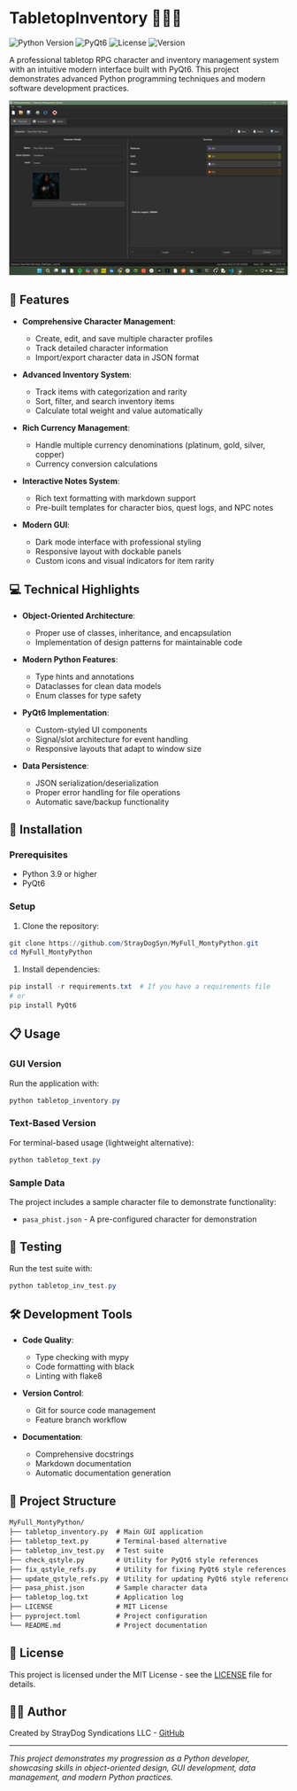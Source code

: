 # TabletopInventory 🎲🧙‍♂️

![Python Version](https://img.shields.io/badge/python-3.9%2B-blue)
![PyQt6](https://img.shields.io/badge/GUI-PyQt6-green)
![License](https://img.shields.io/badge/license-MIT-yellow)
![Version](https://img.shields.io/badge/version-1.2.0-orange)

A professional tabletop RPG character and inventory management system with an intuitive modern interface built with PyQt6. This project demonstrates advanced Python programming techniques and modern software development practices.

![TabletopInventory Screenshot](assets/screenshots/Screenshot.png)

## 🌟 Features

- **Comprehensive Character Management**:
  - Create, edit, and save multiple character profiles
  - Track detailed character information
  - Import/export character data in JSON format
  
- **Advanced Inventory System**:
  - Track items with categorization and rarity
  - Sort, filter, and search inventory items
  - Calculate total weight and value automatically
  
- **Rich Currency Management**:
  - Handle multiple currency denominations (platinum, gold, silver, copper)
  - Currency conversion calculations
  
- **Interactive Notes System**:
  - Rich text formatting with markdown support
  - Pre-built templates for character bios, quest logs, and NPC notes
  
- **Modern GUI**:
  - Dark mode interface with professional styling
  - Responsive layout with dockable panels
  - Custom icons and visual indicators for item rarity

## 💻 Technical Highlights

- **Object-Oriented Architecture**:
  - Proper use of classes, inheritance, and encapsulation
  - Implementation of design patterns for maintainable code
  
- **Modern Python Features**:
  - Type hints and annotations
  - Dataclasses for clean data models
  - Enum classes for type safety

- **PyQt6 Implementation**:
  - Custom-styled UI components
  - Signal/slot architecture for event handling
  - Responsive layouts that adapt to window size

- **Data Persistence**:
  - JSON serialization/deserialization
  - Proper error handling for file operations
  - Automatic save/backup functionality

## 🚀 Installation

### Prerequisites

- Python 3.9 or higher
- PyQt6

### Setup

1. Clone the repository:

```powershell
git clone https://github.com/StrayDogSyn/MyFull_MontyPython.git
cd MyFull_MontyPython
```

1. Install dependencies:

```powershell
pip install -r requirements.txt  # If you have a requirements file
# or
pip install PyQt6
```

## 📋 Usage

### GUI Version

Run the application with:

```powershell
python tabletop_inventory.py
```

### Text-Based Version

For terminal-based usage (lightweight alternative):

```powershell
python tabletop_text.py
```

### Sample Data

The project includes a sample character file to demonstrate functionality:

- `pasa_phist.json` - A pre-configured character for demonstration

## 🧪 Testing

Run the test suite with:

```powershell
python tabletop_inv_test.py
```

## 🛠️ Development Tools

- **Code Quality**:
  - Type checking with mypy
  - Code formatting with black
  - Linting with flake8
  
- **Version Control**:
  - Git for source code management
  - Feature branch workflow
  
- **Documentation**:
  - Comprehensive docstrings
  - Markdown documentation
  - Automatic documentation generation

## 🔄 Project Structure

```markdown
MyFull_MontyPython/
├── tabletop_inventory.py  # Main GUI application
├── tabletop_text.py       # Terminal-based alternative
├── tabletop_inv_test.py   # Test suite
├── check_qstyle.py        # Utility for PyQt6 style references
├── fix_qstyle_refs.py     # Utility for fixing PyQt6 style references
├── update_qstyle_refs.py  # Utility for updating PyQt6 style references
├── pasa_phist.json        # Sample character data
├── tabletop_log.txt       # Application log
├── LICENSE                # MIT License
├── pyproject.toml         # Project configuration
└── README.md              # Project documentation
```

## 📝 License

This project is licensed under the MIT License - see the [LICENSE](LICENSE) file for details.

## 👨‍💻 Author

Created by StrayDog Syndications LLC - [GitHub](https://github.com/StrayDogSyn)

---

*This project demonstrates my progression as a Python developer, showcasing skills in object-oriented design, GUI development, data management, and modern Python practices.*
